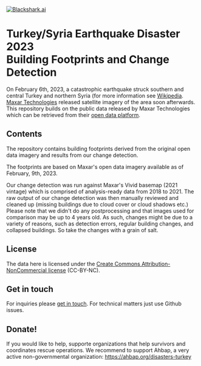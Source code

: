 [![Blackshark.ai](BSK-logo-small.png)](https://blackshark.ai/)

# Turkey/Syria Earthquake Disaster 2023 <br> Building Footprints and Change Detection

On February 6th, 2023, a catastrophic earthquake struck southern and central Turkey and northern Syria
(for more information see [Wikipedia](https://en.wikipedia.org/wiki/2023_Turkey%E2%80%93Syria_earthquake]).
[Maxar Technologies](https://maxar.com/) released satellite imagery of the area soon afterwards.
This repository builds on the public data released by Maxar Technologies which can be retrieved from their
[open data platform](https://www.maxar.com/open-data/turkey-earthquake-2023).

## Contents

The repository contains building footprints derived from the original open data imagery and results from our
change detection.

The footprints are based on Maxar's open data imagery available as of February, 9th, 2023.
 
Our change detection was run against Maxar's Vivid basemap (2021 vintage) which is comprised of
analysis-ready data from 2018 to 2021. The raw output of our change detection was then manually reviewed and
cleaned up (missing buildings due to cloud cover or cloud shadows etc.) Please note that we didn't do any
postprocessing and that images used for comparison may be up to 4 years old. As such, changes might be due to
a variety of reasons, such as detection errors, regular building changes, and collapsed buildings. So take
the changes with a grain of salt.

## License

The data here is licensed under the 
[Create Commons Attribution-NonCommercial license](LICENSE) (CC-BY-NC).

## Get in touch

For inquiries please [get in touch](https://blackshark.ai/inquires/). 
For technical matters just use Github issues.

## Donate!

If you would like to help, supporte organizations that help survivors and coordinates rescue operations.
We recommend to support Ahbap, a very active non-governmental organization: https://ahbap.org/disasters-turkey
